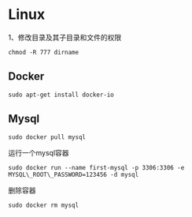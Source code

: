 # Linux

1、修改目录及其子目录和文件的权限

```
chmod -R 777 dirname
```

## Docker

```
sudo apt-get install docker-io
```

## Mysql

```
sudo docker pull mysql
```

运行一个mysql容器

```
sudo docker run --name first-mysql -p 3306:3306 -e MYSQL\_ROOT\_PASSWORD=123456 -d mysql
```

删除容器

```
sudo docker rm mysql
```



